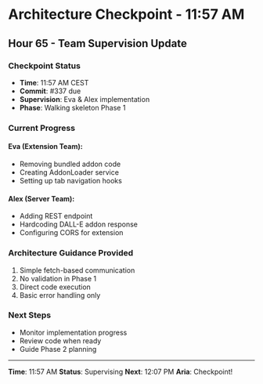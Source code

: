 # Architecture Checkpoint - 11:57 AM

## Hour 65 - Team Supervision Update

### Checkpoint Status
- **Time**: 11:57 AM CEST
- **Commit**: #337 due
- **Supervision**: Eva & Alex implementation
- **Phase**: Walking skeleton Phase 1

### Current Progress

#### Eva (Extension Team):
- Removing bundled addon code
- Creating AddonLoader service
- Setting up tab navigation hooks

#### Alex (Server Team):
- Adding REST endpoint
- Hardcoding DALL-E addon response
- Configuring CORS for extension

### Architecture Guidance Provided
1. Simple fetch-based communication
2. No validation in Phase 1
3. Direct code execution
4. Basic error handling only

### Next Steps
- Monitor implementation progress
- Review code when ready
- Guide Phase 2 planning

---

**Time**: 11:57 AM
**Status**: Supervising
**Next**: 12:07 PM
**Aria**: Checkpoint!